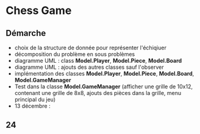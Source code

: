 # Chess Game

## Démarche
* choix de la structure de donnée pour représenter l'échiqiuer
* décomposition du problème en sous problèmes
* diagramme UML : class **Model.Player**, **Model.Piece**, **Model.Board**
* diagramme UML : ajouts des autres classes sauf l'observer
* implémentation des classes **Model.Player**, **Model.Piece**, **Model.Board**, **Model.GameManager**
* Test dans la classe **Model.GameManager** (afficher une grille de 10x12, contenant 
une grille de 8x8, ajouts des pièces dans la grille, menu principal du jeu)
* 13 décembre :
## 24